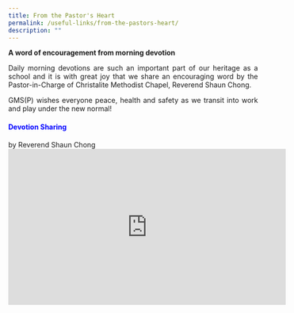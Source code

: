 ```yaml
---
title: From the Pastor's Heart
permalink: /useful-links/from-the-pastors-heart/
description: ""
---
```

**A word of encouragement from morning devotion**  

<p style="text-align: justify;">Daily morning devotions are such an important part of our heritage as a school and it is with great joy that we share an encouraging word by the Pastor-in-Charge of Christalite Methodist Chapel, Reverend Shaun Chong.

</p><p style="text-align: justify;">GMS(P) wishes everyone peace, health and safety as we transit into work and play under the new normal!&nbsp;<br>
</p>	
<h4 style="color:blue;">Devotion Sharing<br></h4>
by Reverend Shaun Chong

<iframe allowfullscreen="" allow="accelerometer; autoplay; clipboard-write; encrypted-media; gyroscope; picture-in-picture; web-share" frameborder="0" title="YouTube video player" src="https://www.youtube.com/embed/ubZiLJjR9Q0" height="315" width="560"></iframe><p></p>